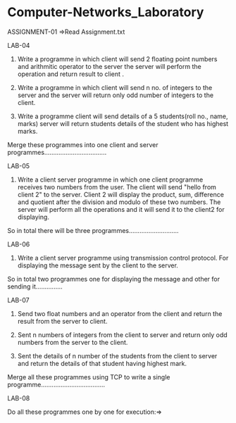 # Computer-Networks_Laboratory

ASSIGNMENT-01
=>Read Assignment.txt

LAB-04

1. Write a programme in which client will send 2 floating point numbers and arithmitic operator 
to the server the server will perform the operation and return result to client .

2. Write a programme in which client will send n no. of integers to the server and the server will 
return only odd number of integers to the client.

3. Write a programme client will send details of a 5 students(roll no., name, marks) server will 
return students details of the student who has highest marks.

Merge these programmes into one client and server programmes...................................

LAB-05

1. Write a client server programme in which one client programme receives two numbers from the user. 
The client will send "hello from client 2" to the server. Client 2 will display the product, sum, difference and
quotient after the division and modulo of these two numbers. The server will perform all the operations and it will 
send it to the client2 for displaying. 

So in total there will be three programmes............................
 
LAB-06

1. Write a client server programme using transmission control protocol. For displaying the message sent by the 
client to the server.

So in total two programmes one for displaying the message and other for sending it...............

LAB-07

1. Send two float numbers and an operator from the client and return the result from the server to client.

2. Sent n numbers of integers from the client to server and return only odd numbers from the server to the client.

3. Sent the details of n number of the students from the client to server and return the details of that student 
having highest mark.

Merge all these programmes using TCP to write a single programme....................................

LAB-08

Do all these programmes one by one for execution:=>









